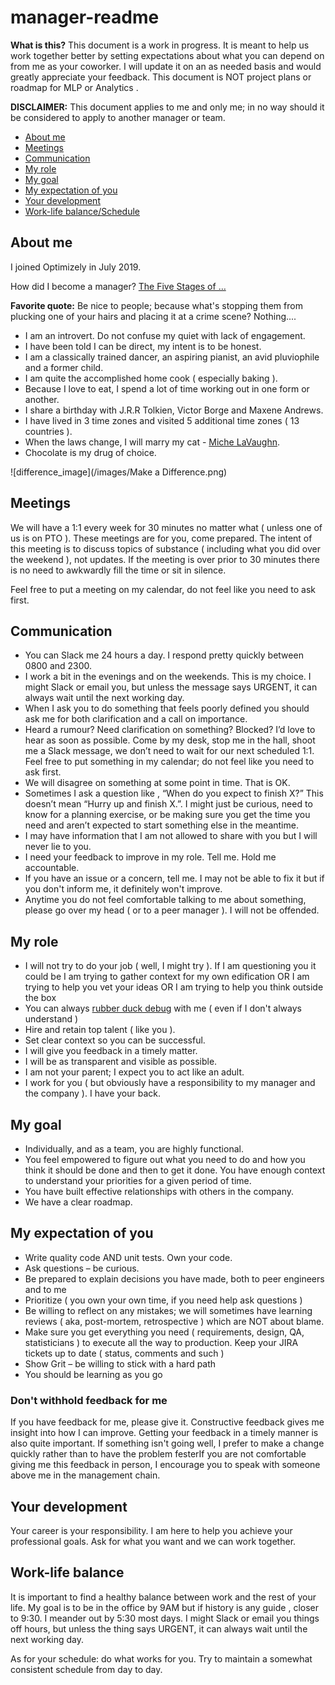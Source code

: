 # manager-readme

__What is this?__
This document is a work in progress. It is meant to help us work together better by setting expectations about what you can depend on from me as your coworker. I will update it on an as needed basis and would greatly appreciate your feedback. 
This document is NOT project plans or roadmap for MLP or Analytics .

__DISCLAIMER:__ This document applies to me and only me; in no way should it be considered to apply to another manager or team. 

<!-- TOC -->
- [About me](#about-me)
- [Meetings](#meetings)
- [Communication](#communication)
- [My role](#my-role)
- [My goal](#my-goal)
- [My expectation of you](#my-expectation-of-you)
- [Your development](#your-development)
- [Work-life balance/Schedule](#work-life-balance)

## About me 
I joined Optimizely in July 2019. 

How did I become a manager? [The Five Stages of …](https://engineering.pandora.com/the-five-stages-of-becoming-a-software-engineering-manager-fb78eaf481c)

__Favorite quote:__ Be nice to people; because what's stopping them from plucking one of your hairs and placing it at a crime scene? Nothing.... 

* I am an introvert. Do not confuse my quiet with lack of engagement. 
* I have been told I can be direct, my intent is to be honest.
* I am a classically trained dancer, an aspiring pianist, an avid pluviophile and a former child. 
* I am quite the accomplished home cook ( especially baking ).  
* Because I love to eat, I spend a lot of time working out in one form or another. 
* I share a birthday with J.R.R Tolkien, Victor Borge and Maxene Andrews. 
* I have lived in 3 time zones and visited 5 additional time zones ( 13 countries ). 
* When the laws change, I will marry my cat - [Miche LaVaughn](https://www.instagram.com/miche.lavaughn/). 
* Chocolate is my drug of choice. 
 
![difference_image](/images/Make a Difference.png)


## Meetings 
We will have a 1:1 every week for 30 minutes no matter what ( unless one of us is on PTO ). These meetings are for you, come prepared. The intent of this meeting is to discuss topics of substance ( including what you did over the weekend ), not updates. If the meeting is over prior to 30 minutes there is no need to awkwardly fill the time or sit in silence. 

Feel free to put a meeting on my calendar, do not feel like you need to ask first. 

## Communication 
- You can Slack me 24 hours a day. I respond pretty quickly between 0800 and 2300. 
- I work a bit in the evenings and on the weekends. This is my choice. I might Slack or email you, but unless the message says URGENT, it can always wait until the next working day. 
- When I ask you to do something that feels poorly defined you should ask me for both clarification and a call on importance. 
- Heard a rumour? Need clarification on something? Blocked? I’d love to hear as soon as possible. Come by my desk, stop me in the hall, shoot me a Slack message, we don’t need to wait for our next scheduled 1:1. Feel free to put something in my calendar; do not feel like you need to ask first. 
- We will disagree on something at some point in time. That is OK. 
- Sometimes I ask a question like , “When do you expect to finish X?” This doesn’t mean “Hurry up and finish X.”. I might just be curious, need to know for a planning exercise, or be making sure you get the time you need and aren’t expected to start something else in the meantime. 
- I may have information that I am not allowed to share with you but I will never lie to you.
- I need your feedback to improve in my role. Tell me. Hold me accountable.
- If you have an issue or a concern, tell me. I may not be able to fix it but if you don't inform me, it definitely won't improve.
- Anytime you do not feel comfortable talking to me about something, please go over my head ( or to a peer manager ). I will not be offended. 

## My role 
- I will not try to do your job ( well, I might try ). If I am questioning you it could be I am trying to gather context for my own edification OR I am trying to help you vet your ideas OR  I am trying to help you think outside the box
- You can always [rubber duck debug](https://rubberduckdebugging.com/) with me ( even if I don't always understand ) 
- Hire and retain top talent ( like you ).
- Set clear context so you can be successful.
- I will give you feedback in a timely matter. 
- I will be as transparent and visible as possible.
- I am not your parent; I expect you to act like an adult.
- I work for you ( but obviously have a responsibility to my manager and the company ).  I have your back. 

## My goal 
- Individually, and as a  team, you are highly functional. 
- You feel empowered to figure out what you need to do and how you think it should be done and then to get it done. You have enough context to understand your priorities for a given period of time.
- You have built effective relationships with others in the company.
- We have a clear roadmap. 

## My expectation of you 
- Write quality code AND unit tests. Own your code. 
- Ask questions – be curious.
- Be prepared to explain decisions you have made, both to peer engineers and to me 
- Prioritize ( you own your own time, if you need help ask questions ) 
- Be willing to reflect on any mistakes; we will sometimes have learning reviews ( aka, post-mortem, retrospective ) which are NOT about blame. 
- Make sure you get everything you need ( requirements, design, QA, statisticians ) to execute all the way to production. Keep your JIRA tickets up to date ( status, comments and such )
- Show Grit – be willing to stick with a hard path
- You should be learning as you go 

### Don't withhold feedback for me
If you have feedback for me, please give it. Constructive feedback gives me insight into how I can improve.  Getting your feedback in a timely manner is also quite important. If something isn't going well, I prefer to make a change quickly rather than to have the problem festerIf you are not comfortable giving me this feedback in person, I encourage you to speak with someone above me in the management chain. 

## Your development 
Your career is your responsibility. I am here to help you achieve your professional goals.  Ask for what you want and we can work together.   

## Work-life balance 
It is important to find a healthy balance between work and the rest of your life. 
My goal is to be in the office by 9AM but if history is any guide , closer to 9:30.  I meander out by 5:30 most days. 
I might Slack or email you things off hours, but unless the thing says URGENT, it can always wait until the next working day.

As for your schedule: do what works for you. Try to maintain a somewhat consistent schedule from day to day.

